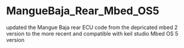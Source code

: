 # MangueBaja_Rear_Mbed_OS5
updated the Mangue Baja rear ECU code from the depricated mbed 2 version to the more recent and compatible with keil studio Mbed OS 5 version
